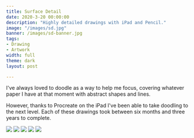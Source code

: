 ```yaml
---
title: Surface Detail
date: 2020-3-20 00:00:00
description: "Highly detailed drawings with iPad and Pencil."
image: "/images/sd.jpg"
banner: /images/sd-banner.jpg
tags:
- Drawing
- Artwork
width: full
theme: dark
layout: post

---
```


I've always loved to doodle as a way to help me focus, covering whatever paper I have at that moment with abstract shapes and lines.

However, thanks to Procreate on the iPad I've been able to take doodling to the next level. Each of these drawings took between six months and three years to complete. 

<img src="/images/surface-detail-5.jpg" class="wide mb">
<img src="/images/surface-detail-4.jpg" class="wide mb">
<img src="/images/surface-detail-3.jpg" class="wide mb">
<img src="/images/surface-detail-2.jpg" class="wide mb">
<img src="/images/surface-detail-1.jpg" class="wide mb">



